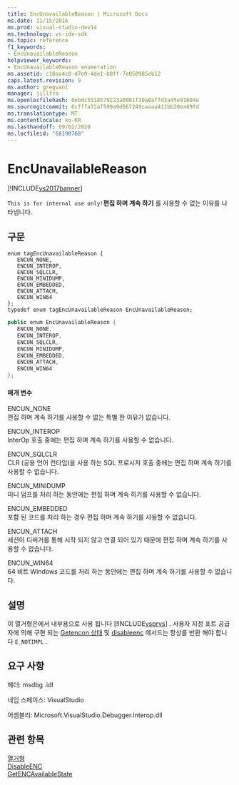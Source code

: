 ```yaml
---
title: EncUnavailableReason | Microsoft Docs
ms.date: 11/15/2016
ms.prod: visual-studio-dev14
ms.technology: vs-ide-sdk
ms.topic: reference
f1_keywords:
- EncUnavailableReason
helpviewer_keywords:
- EncUnavailableReason enumeration
ms.assetid: c10aa4c0-d7e0-4de1-b8ff-7e050985eb12
caps.latest.revision: 9
ms.author: gregvanl
manager: jillfra
ms.openlocfilehash: 0ebdc5518579223a0081f30a0affd3a45e91604e
ms.sourcegitcommit: 6cfffa72af599a9d667249caaaa411bb28ea69fd
ms.translationtype: MT
ms.contentlocale: ko-KR
ms.lasthandoff: 09/02/2020
ms.locfileid: "68198768"
---
```

# <a name="encunavailablereason"></a>EncUnavailableReason
[!INCLUDE[vs2017banner](../../../includes/vs2017banner.md)]

`This is for internal use only!`**편집 하며 계속 하기** 를 사용할 수 없는 이유를 나타냅니다.  
  
## <a name="syntax"></a>구문  
  
```cpp#  
enum tagEncUnavailableReason {  
   ENCUN_NONE,  
   ENCUN_INTEROP,  
   ENCUN_SQLCLR,  
   ENCUN_MINIDUMP,  
   ENCUN_EMBEDDED,  
   ENCUN_ATTACH,  
   ENCUN_WIN64  
};  
typedef enum tagEncUnavailableReason EncUnavailableReason;  
```  
  
```csharp  
public enum EncUnavailableReason {  
   ENCUN_NONE,  
   ENCUN_INTEROP,  
   ENCUN_SQLCLR,  
   ENCUN_MINIDUMP,  
   ENCUN_EMBEDDED,  
   ENCUN_ATTACH,  
   ENCUN_WIN64  
};  
```  
  
#### <a name="parameters"></a>매개 변수  
 ENCUN_NONE  
 편집 하며 계속 하기를 사용할 수 없는 특별 한 이유가 없습니다.  
  
 ENCUN_INTEROP  
 InterOp 호출 중에는 편집 하며 계속 하기를 사용할 수 없습니다.  
  
 ENCUN_SQLCLR  
 CLR (공용 언어 런타임)을 사용 하는 SQL 프로시저 호출 중에는 편집 하며 계속 하기를 사용할 수 없습니다.  
  
 ENCUN_MINIDUMP  
 미니 덤프를 처리 하는 동안에는 편집 하며 계속 하기를 사용할 수 없습니다.  
  
 ENCUN_EMBEDDED  
 포함 된 코드를 처리 하는 경우 편집 하며 계속 하기를 사용할 수 없습니다.  
  
 ENCUN_ATTACH  
 세션이 디버거를 통해 시작 되지 않고 연결 되어 있기 때문에 편집 하며 계속 하기를 사용할 수 없습니다.  
  
 ENCUN_WIN64  
 64 비트 Windows 코드를 처리 하는 동안에는 편집 하며 계속 하기를 사용할 수 없습니다.  
  
## <a name="remarks"></a>설명  
 이 열거형은에서 내부용으로 사용 됩니다 [!INCLUDE[vsprvs](../../../includes/vsprvs-md.md)] . 사용자 지정 포트 공급자에 의해 구현 되는 [Getencon 상태](../../../extensibility/debugger/reference/idebugprocess3-getencavailablestate.md) 및 [disableenc](../../../extensibility/debugger/reference/idebugprocess3-disableenc.md) 메서드는 항상를 반환 해야 합니다 `E_NOTIMPL` .  
  
## <a name="requirements"></a>요구 사항  
 헤더: msdbg .idl  
  
 네임 스페이스: VisualStudio  
  
 어셈블리: Microsoft.VisualStudio.Debugger.Interop.dll  
  
## <a name="see-also"></a>관련 항목  
 [열거형](../../../extensibility/debugger/reference/enumerations-visual-studio-debugging.md)   
 [DisableENC](../../../extensibility/debugger/reference/idebugprocess3-disableenc.md)   
 [GetENCAvailableState](../../../extensibility/debugger/reference/idebugprocess3-getencavailablestate.md)
